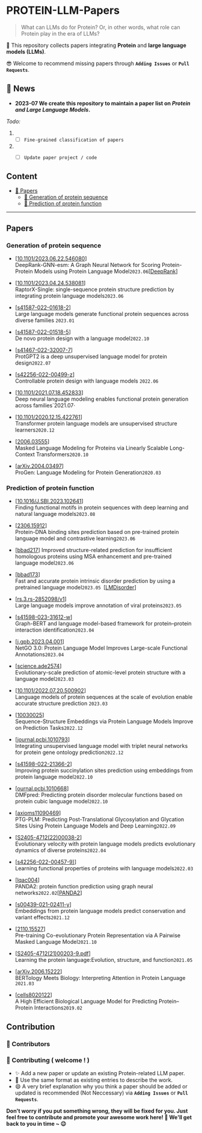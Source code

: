 # PROTEIN-LLM-Papers


>What can LLMs do for Protein? Or, in other words, what role can Protein play in the era of LLMs?

🙌 This repository collects papers integrating **Protein** and **large language models (LLMs)**.

😎 Welcome to recommend missing papers through **`Adding Issues`** or **`Pull Requests`**. 



## 🔔 News
- **2023-07  We create this repository to maintain a paper list on *Protein and Large Language Models*.**

*Todo:*
1. - [ ] `Fine-grained classification of papers`
2. - [ ] `Update paper project / code`

   
## Content


  
- [📜 Papers](#papers)
  - [🧬 Generation of protein sequence](#generation-of-protein-sequence)
  - [🔎 Prediction of protein function](#prediction-of-protein-function)


---

##  Papers

###  Generation of protein sequence
- \[[10.1101/2023.06.22.546080](https://doi.org/10.1101/2023.06.22.546080)\]  
  DeepRank-GNN-esm: A Graph Neural Network for Scoring Protein-Protein Models using Protein Language Model`2023.06`\[[DeepRank](https://github.com/DeepRank/DeepRank-GNN-esm)\]

  
- \[[10.1101/2023.04.24.538081](https://doi.org/10.1101/2023.04.24.538081 )\]  
  RaptorX-Single: single-sequence protein structure prediction by integrating protein language models`2023.06`
- \[[s41587-022-01618-2](https://www.nature.com/articles/s41587-022-01618-2)\]  
  Large language models generate functional protein sequences across diverse families `2023.01`
- \[[s41587-022-01518-5](https://www.nature.com/articles/s41587-022-01518-5)\]  
  De novo protein design with a language model`2022.10`
- \[[s41467-022-32007-7](https://www.nature.com/articles/s41467-022-32007-7)\]  
  ProtGPT2 is a deep unsupervised language model for protein design`2022.07`
- \[[s42256-022-00499-z](https://www.nature.com/articles/s42256-022-00499-z)\]  
  Controllable protein design with language models `2022.06`
- \[[10.1101/2021.07.18.452833]( https://doi.org/10.1101/2021.07.18.452833)\]   
  Deep neural language modeling enables functional protein generation across families`2021.07·
- \[[10.1101/2020.12.15.422761](https://www.biorxiv.org/content/10.1101/2020.12.15.422761v1.full)\]  
  Transformer protein language models are unsupervised structure learners`2020.12`
- \[[2006.03555](https://arxiv.org/abs/2006.03555)\]   
  Masked Language Modeling for Proteins via Linearly Scalable Long-Context Transformers`2020.10`
- \[[arXiv.2004.03497](https://doi.org/10.48550/arXiv.2004.03497)\]  
  ProGen: Language Modeling for Protein Generation`2020.03`

###  Prediction of protein function

- \[[10.1016/J.SBI.2023.102641](https://doi.org/10.1016/j.sbi.2023.102641)\]   
  Finding functional motifs in protein sequences with deep learning and natural language models`2023.08`

  
- \[[2306.15912](https://arxiv.org/abs/2306.15912)\]   
  Protein-DNA binding sites prediction based on pre-trained protein language model and contrastive learning`2023.06`
- \[[bbad217](https://doi.org/10.1093/bib/bbad217)\] 
  Improved structure-related prediction for insufficient homologous proteins using MSA enhancement and pre-trained language model`2023.06`
- \[[bbad173](https://doi.org/10.1093/bib/bbad173)\]  
  Fast and accurate protein intrinsic disorder prediction by using a pretrained language model`2023.05 `\[[LMDisorder](https://github.com/biomed-AI/LMDisorder)\]
- \[[rs.3.rs-2852098/v1](https://doi.org/10.21203/rs.3.rs-2852098/v1)\]   
   Large language models improve annotation of viral proteins`2023.05`
- \[[s41598-023-31612-w](https://www.nature.com/articles/s41598-023-31612-w)\]  
  Graph-BERT and language model-based framework for protein–protein interaction identification`2023.04`
- \[[j.gpb.2023.04.001](https://doi.org/10.1016/j.gpb.2023.04.001)\]  
  NetGO 3.0: Protein Language Model Improves Large-scale Functional Annotations`2023.04`
- \[[science.ade2574](https://www.science.org/doi/10.1126/science.ade2574)\]  
  Evolutionary-scale prediction of atomic-level protein structure with a language model`2023.03`
- \[[10.1101/2022.07.20.500902](https://doi.org/10.1101/2022.07.20.500902)]   
  Language models of protein sequences at the scale of evolution enable accurate structure prediction `2023.03`
- \[[10030025](https://ieeexplore.ieee.org/abstract/document/10030025)\]   
  Sequence-Structure Embeddings via Protein Language Models Improve on Prediction Tasks`2022.12`
- \[[journal.pcbi.1010793](https://journals.plos.org/ploscompbiol/article?id=10.1371/journal.pcbi.1010793)\]   
  Integrating unsupervised language model with triplet neural networks for protein gene ontology prediction`2022.12`
- \[[s41598-022-21366-2](https://www.nature.com/articles/s41598-022-21366-2)\]  
  Improving protein succinylation sites prediction using embeddings from protein language model`2022.10`
- \[[ournal.pcbi.1010668](https://journals.plos.org/ploscompbiol/article?id=10.1371/journal.pcbi.1010668)\]  
  DMFpred: Predicting protein disorder molecular functions based on protein cubic language model`2022.10`
- \[[axioms11090469](https://doi.org/10.3390/axioms11090469)\]  
  PTG-PLM: Predicting Post-Translational Glycosylation and Glycation Sites Using Protein Language Models and Deep Learning`2022.09`
- \[[S2405-4712(22)00038-2](https://www.cell.com/cell-systems/pdf/S2405-4712(22)00038-2.pdf)\]  
  Evolutionary velocity with protein language models predicts evolutionary dynamics of diverse proteins`2022.04`
- \[[s42256-022-00457-9)](https://www.nature.com/articles/s42256-022-00457-9)\]  
  Learning functional properties of proteins with language models`2022.03`
- \[[lqac004](https://doi.org/10.1093/nargab/lqac004)\]  
  PANDA2: protein function prediction using graph neural networks`2022.02`\[[PANDA2](http://dna.cs.miami.edu/PANDA2/)\]
- \[[s00439-021-02411-y](https://link.springer.com/article/10.1007/s00439-021-02411-y)\]  
  Embeddings from protein language models predict conservation and variant effects`2021.12`
- \[[2110.15527](https://arxiv.org/abs/2110.15527)\]   
  Pre-training Co-evolutionary Protein Representation via A Pairwise Masked Language Model`2021.10`
- \[[S2405-4712(21)00203-9.pdf](https://www.cell.com/cell-systems/pdf/S2405-4712(21)00203-9.pdf)\]  
  Learning the protein language:Evolution, structure, and function`2021.05`
- \[[arXiv.2006.15222](https://doi.org/10.48550/arXiv.2006.15222)\]  
  BERTology Meets Biology: Interpreting Attention in Protein Language `2021.03`
- \[[cells8020122](https://doi.org/10.3390/cells8020122)\]  
  A High Efficient Biological Language Model for Predicting Protein–Protein Interactions`2019.02`

## Contribution
### 👥 Contributors
### 🎉 Contributing ( welcome ! )

- ✨ Add a new paper or update an existing Protein-related LLM paper.
- 🧐 Use the same format as existing entries to describe the work.
- 😄 A very brief explanation why you think a paper should be added or updated is recommended (Not Neccessary) via **`Adding Issues`** or **`Pull Requests`**.

**Don't worry if you put something wrong, they will be fixed for you. Just feel free to contribute and promote your awesome work here! 🤩 We'll get back to you in time ~ 😉**


